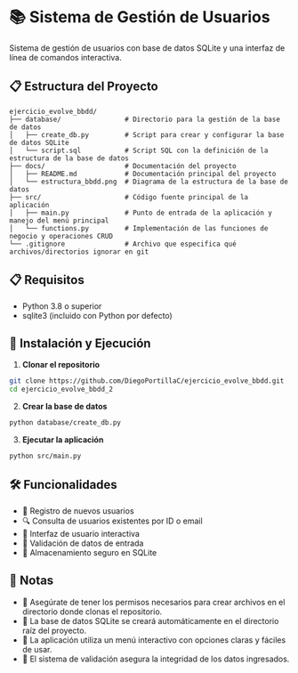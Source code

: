 # 📚 Sistema de Gestión de Usuarios

Sistema de gestión de usuarios con base de datos SQLite y una interfaz de línea de comandos interactiva.

## 📋 Estructura del Proyecto

```
ejercicio_evolve_bbdd/
├── database/                # Directorio para la gestión de la base de datos
│   ├── create_db.py         # Script para crear y configurar la base de datos SQLite
│   └── script.sql           # Script SQL con la definición de la estructura de la base de datos
├── docs/                    # Documentación del proyecto
│   ├── README.md            # Documentación principal del proyecto
│   └── estructura_bbdd.png  # Diagrama de la estructura de la base de datos
├── src/                     # Código fuente principal de la aplicación
│   ├── main.py              # Punto de entrada de la aplicación y manejo del menú principal
│   └── functions.py         # Implementación de las funciones de negocio y operaciones CRUD
└── .gitignore               # Archivo que especifica qué archivos/directorios ignorar en git
```

## 📋 Requisitos

- Python 3.8 o superior
- sqlite3 (incluido con Python por defecto)

## 🚀 Instalación y Ejecución

1. **Clonar el repositorio**
```bash
git clone https://github.com/DiegoPortillaC/ejercicio_evolve_bbdd.git
cd ejercicio_evolve_bbdd_2
```

2. **Crear la base de datos**
```bash
python database/create_db.py
```

3. **Ejecutar la aplicación**
```bash
python src/main.py
```

## 🛠️ Funcionalidades

- 📝 Registro de nuevos usuarios
- 🔍 Consulta de usuarios existentes por ID o email
- 🔄 Interfaz de usuario interactiva
- 📝 Validación de datos de entrada
- 🔐 Almacenamiento seguro en SQLite

## 📝 Notas

- 🔐 Asegúrate de tener los permisos necesarios para crear archivos en el directorio donde clonas el repositorio.
- 💾 La base de datos SQLite se creará automáticamente en el directorio raíz del proyecto.
- 📱 La aplicación utiliza un menú interactivo con opciones claras y fáciles de usar.
- 🔄 El sistema de validación asegura la integridad de los datos ingresados.
